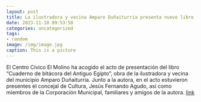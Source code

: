 ```yaml
---
layout: post
title: La ilustradora y vecina Amparo Duñaiturria presenta nuevo libro
date: 2023-11-10 09:53:58
categories: uncategorized
tags:
- random
image: /img/image.jpg
caption: This is a picture
---
```

El Centro Cívico El Molino ha acogido el acto de presentación del libro “Cuaderno de bitácora del Antiguo Egipto”, obra de la ilustradora y vecina del municipio Amparo Duñaiturria. Junto a la autora, en el acto estuvieron presentes el concejal de Cultura, Jesús Fernando Agudo, así como miembros de la Corporación Municipal, familiares y amigos de la autora.   [link](https://www.ayto-villacanada.es/noticias/la-ilustradora-y-vecina-amparo-dunaiturria-presenta-nuevo-libro/)
